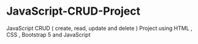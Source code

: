 # JavaScript-CRUD-Project
JavaScript CRUD ( create, read, update and delete ) Project using HTML , CSS , Bootstrap 5 and JavaScript
